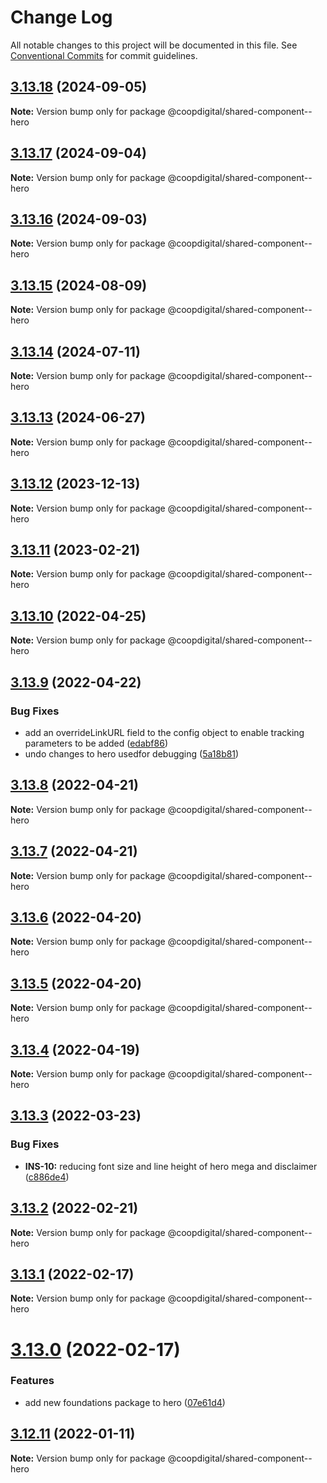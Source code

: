 # Change Log

All notable changes to this project will be documented in this file.
See [Conventional Commits](https://conventionalcommits.org) for commit guidelines.

## [3.13.18](https://github.com/coopdigital/coop-frontend/compare/@coopdigital/shared-component--hero@3.13.17...@coopdigital/shared-component--hero@3.13.18) (2024-09-05)

**Note:** Version bump only for package @coopdigital/shared-component--hero





## [3.13.17](https://github.com/coopdigital/coop-frontend/compare/@coopdigital/shared-component--hero@3.13.16...@coopdigital/shared-component--hero@3.13.17) (2024-09-04)

**Note:** Version bump only for package @coopdigital/shared-component--hero





## [3.13.16](https://github.com/coopdigital/coop-frontend/compare/@coopdigital/shared-component--hero@3.13.15...@coopdigital/shared-component--hero@3.13.16) (2024-09-03)

**Note:** Version bump only for package @coopdigital/shared-component--hero





## [3.13.15](https://github.com/coopdigital/coop-frontend/compare/@coopdigital/shared-component--hero@3.13.14...@coopdigital/shared-component--hero@3.13.15) (2024-08-09)

**Note:** Version bump only for package @coopdigital/shared-component--hero





## [3.13.14](https://github.com/coopdigital/coop-frontend/compare/@coopdigital/shared-component--hero@3.13.13...@coopdigital/shared-component--hero@3.13.14) (2024-07-11)

**Note:** Version bump only for package @coopdigital/shared-component--hero





## [3.13.13](https://github.com/coopdigital/coop-frontend/compare/@coopdigital/shared-component--hero@3.13.12...@coopdigital/shared-component--hero@3.13.13) (2024-06-27)

**Note:** Version bump only for package @coopdigital/shared-component--hero





## [3.13.12](https://github.com/coopdigital/coop-frontend/compare/@coopdigital/shared-component--hero@3.13.11...@coopdigital/shared-component--hero@3.13.12) (2023-12-13)

**Note:** Version bump only for package @coopdigital/shared-component--hero





## [3.13.11](https://github.com/coopdigital/coop-frontend/compare/@coopdigital/shared-component--hero@3.13.10...@coopdigital/shared-component--hero@3.13.11) (2023-02-21)

**Note:** Version bump only for package @coopdigital/shared-component--hero





## [3.13.10](https://github.com/coopdigital/coop-frontend/compare/@coopdigital/shared-component--hero@3.13.9...@coopdigital/shared-component--hero@3.13.10) (2022-04-25)

**Note:** Version bump only for package @coopdigital/shared-component--hero





## [3.13.9](https://github.com/coopdigital/coop-frontend/compare/@coopdigital/shared-component--hero@3.13.8...@coopdigital/shared-component--hero@3.13.9) (2022-04-22)


### Bug Fixes

* add an overrideLinkURL field to the config object to enable tracking parameters to be added ([edabf86](https://github.com/coopdigital/coop-frontend/commit/edabf86e60bef8ad32fa070cb32a54cc1f12659c))
* undo changes to hero usedfor debugging ([5a18b81](https://github.com/coopdigital/coop-frontend/commit/5a18b812d75561bd84afd4e821295517c98883e4))





## [3.13.8](https://github.com/coopdigital/coop-frontend/compare/@coopdigital/shared-component--hero@3.13.7...@coopdigital/shared-component--hero@3.13.8) (2022-04-21)

**Note:** Version bump only for package @coopdigital/shared-component--hero





## [3.13.7](https://github.com/coopdigital/coop-frontend/compare/@coopdigital/shared-component--hero@3.13.6...@coopdigital/shared-component--hero@3.13.7) (2022-04-21)

**Note:** Version bump only for package @coopdigital/shared-component--hero





## [3.13.6](https://github.com/coopdigital/coop-frontend/compare/@coopdigital/shared-component--hero@3.13.5...@coopdigital/shared-component--hero@3.13.6) (2022-04-20)

**Note:** Version bump only for package @coopdigital/shared-component--hero





## [3.13.5](https://github.com/coopdigital/coop-frontend/compare/@coopdigital/shared-component--hero@3.13.4...@coopdigital/shared-component--hero@3.13.5) (2022-04-20)

**Note:** Version bump only for package @coopdigital/shared-component--hero





## [3.13.4](https://github.com/coopdigital/coop-frontend/compare/@coopdigital/shared-component--hero@3.13.3...@coopdigital/shared-component--hero@3.13.4) (2022-04-19)

**Note:** Version bump only for package @coopdigital/shared-component--hero





## [3.13.3](https://github.com/coopdigital/coop-frontend/compare/@coopdigital/shared-component--hero@3.13.2...@coopdigital/shared-component--hero@3.13.3) (2022-03-23)


### Bug Fixes

* **INS-10:** reducing font size and line height of hero mega and disclaimer ([c886de4](https://github.com/coopdigital/coop-frontend/commit/c886de4a2e72c9a9c6639feffa705d74ce35d5c1))





## [3.13.2](https://github.com/coopdigital/coop-frontend/compare/@coopdigital/shared-component--hero@3.13.1...@coopdigital/shared-component--hero@3.13.2) (2022-02-21)

**Note:** Version bump only for package @coopdigital/shared-component--hero





## [3.13.1](https://github.com/coopdigital/coop-frontend/compare/@coopdigital/shared-component--hero@3.13.0...@coopdigital/shared-component--hero@3.13.1) (2022-02-17)

**Note:** Version bump only for package @coopdigital/shared-component--hero





# [3.13.0](https://github.com/coopdigital/coop-frontend/compare/@coopdigital/shared-component--hero@3.12.11...@coopdigital/shared-component--hero@3.13.0) (2022-02-17)


### Features

* add new foundations package to hero ([07e61d4](https://github.com/coopdigital/coop-frontend/commit/07e61d4652f18d1fa41e782ba1abf84c58250fda))





## [3.12.11](https://github.com/coopdigital/coop-frontend/compare/@coopdigital/shared-component--hero@3.12.10...@coopdigital/shared-component--hero@3.12.11) (2022-01-11)

**Note:** Version bump only for package @coopdigital/shared-component--hero
